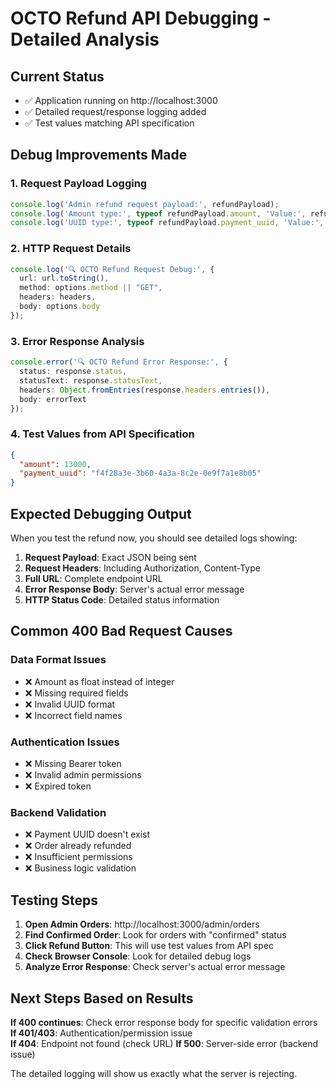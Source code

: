# OCTO Refund API Debugging - Detailed Analysis

## Current Status
- ✅ Application running on http://localhost:3000
- ✅ Detailed request/response logging added
- ✅ Test values matching API specification

## Debug Improvements Made

### 1. Request Payload Logging
```typescript
console.log('Admin refund request payload:', refundPayload);
console.log('Amount type:', typeof refundPayload.amount, 'Value:', refundPayload.amount);
console.log('UUID type:', typeof refundPayload.payment_uuid, 'Value:', refundPayload.payment_uuid);
```

### 2. HTTP Request Details
```typescript
console.log('🔍 OCTO Refund Request Debug:', {
  url: url.toString(),
  method: options.method || "GET", 
  headers: headers,
  body: options.body
});
```

### 3. Error Response Analysis
```typescript
console.error('🔍 OCTO Refund Error Response:', {
  status: response.status,
  statusText: response.statusText,
  headers: Object.fromEntries(response.headers.entries()),
  body: errorText
});
```

### 4. Test Values from API Specification
```json
{
  "amount": 13000,
  "payment_uuid": "f4f28a3e-3b60-4a3a-8c2e-0e9f7a1e8b05"
}
```

## Expected Debugging Output

When you test the refund now, you should see detailed logs showing:

1. **Request Payload**: Exact JSON being sent
2. **Request Headers**: Including Authorization, Content-Type
3. **Full URL**: Complete endpoint URL
4. **Error Response Body**: Server's actual error message
5. **HTTP Status Code**: Detailed status information

## Common 400 Bad Request Causes

### Data Format Issues
- ❌ Amount as float instead of integer
- ❌ Missing required fields
- ❌ Invalid UUID format
- ❌ Incorrect field names

### Authentication Issues  
- ❌ Missing Bearer token
- ❌ Invalid admin permissions
- ❌ Expired token

### Backend Validation
- ❌ Payment UUID doesn't exist
- ❌ Order already refunded
- ❌ Insufficient permissions
- ❌ Business logic validation

## Testing Steps

1. **Open Admin Orders**: http://localhost:3000/admin/orders
2. **Find Confirmed Order**: Look for orders with "confirmed" status
3. **Click Refund Button**: This will use test values from API spec
4. **Check Browser Console**: Look for detailed debug logs
5. **Analyze Error Response**: Check server's actual error message

## Next Steps Based on Results

**If 400 continues**: Check error response body for specific validation errors
**If 401/403**: Authentication/permission issue  
**If 404**: Endpoint not found (check URL)
**If 500**: Server-side error (backend issue)

The detailed logging will show us exactly what the server is rejecting.